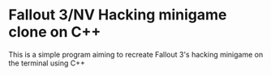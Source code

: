 # Fallout 3/NV Hacking minigame clone on C++

This is a simple program aiming to recreate Fallout 3's hacking minigame on the terminal using C++

